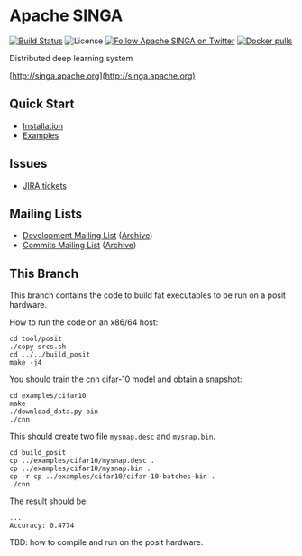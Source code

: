 <!--
    Licensed to the Apache Software Foundation (ASF) under one
    or more contributor license agreements.  See the NOTICE file
    distributed with < this work for additional information
    regarding copyright ownership.  The ASF licenses this file
    to you under the Apache License, Version 2.0 (the
    "License"); you may not use this file except in compliance
    with the License.  You may obtain a copy of the License at

      http://www.apache.org/licenses/LICENSE-2.0

    Unless required by applicable law or agreed to in writing,
    software distributed under the License is distributed on an
    "AS IS" BASIS, WITHOUT WARRANTIES OR CONDITIONS OF ANY
    KIND, either express or implied.  See the License for the
    specific language governing permissions and limitations
    under the License.
-->
# Apache SINGA

[![Build Status](https://travis-ci.org/apache/incubator-singa.png)](https://travis-ci.org/apache/incubator-singa)
![License](http://img.shields.io/:license-Apache%202.0-blue.svg)
[![Follow Apache SINGA on Twitter](https://img.shields.io/twitter/follow/apachesinga.svg?style=social&label=Follow)](https://twitter.com/ApacheSinga)
[![Docker pulls](https://img.shields.io/docker/pulls/apache/singa.svg)](https://hub.docker.com/r/apache/singa/)

Distributed deep learning system

[http://singa.apache.org](http://singa.apache.org)

## Quick Start

* [Installation](doc/en/docs/installation.md)
* [Examples](examples)

## Issues

* [JIRA tickets](https://issues.apache.org/jira/browse/SINGA)

## Mailing Lists

* [Development Mailing List](mailto:dev-subscribe@singa.incubator.apache.org) ([Archive](http://mail-archives.apache.org/mod_mbox/singa-dev/))
* [Commits Mailing List](mailto:commits-subscribe@singa.incubator.apache.org) ([Archive](http://mail-archives.apache.org/mod_mbox/singa-commits/))

## This Branch

This branch contains the code to build fat executables to be run on a posit hardware.

How to run the code on an x86/64 host:

```
cd tool/posit
./copy-srcs.sh
cd ../../build_posit
make -j4
```

You should train the cnn cifar-10 model and obtain a snapshot:

```
cd examples/cifar10
make
./download_data.py bin
./cnn
```

This should create two file ``mysnap.desc`` and ``mysnap.bin``.

```
cd build_posit
cp ../examples/cifar10/mysnap.desc .
cp ../examples/cifar10/mysnap.bin .
cp -r cp ../examples/cifar10/cifar-10-batches-bin .
./cnn
```

The result should be:

```
...
Accuracy: 0.4774
```

TBD: how to compile and run on the posit hardware.
